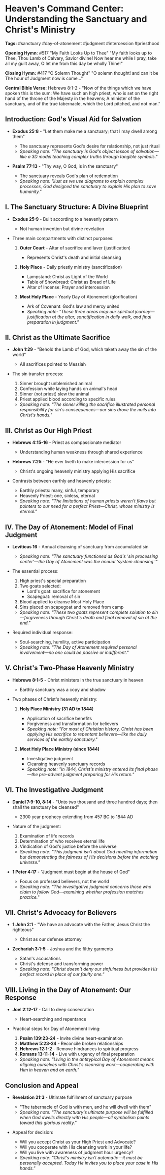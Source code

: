 # Heaven's Command Center: Understanding the Sanctuary and Christ's Ministry

**Tags:** #sanctuary #day-of-atonement #judgment #intercession #priesthood

**Opening Hymn:** #517 "My Faith Looks Up to Thee"
"My faith looks up to Thee, Thou Lamb of Calvary, Savior divine! Now hear me while I pray, take all my guilt away, O let me from this day be wholly Thine!"

**Closing Hymn:** #417 "O Solemn Thought"
"O solemn thought! and can it be The hour of Judgment now is come..."

**Central Bible Verse:** Hebrews 8:1-2 - "Now of the things which we have spoken this is the sum: We have such an high priest, who is set on the right hand of the throne of the Majesty in the heavens; A minister of the sanctuary, and of the true tabernacle, which the Lord pitched, and not man."

## Introduction: God's Visual Aid for Salvation

- **Exodus 25:8** - "Let them make me a sanctuary; that I may dwell among them"
  - The sanctuary represents God's desire for relationship, not just ritual
  - _Speaking note: "The sanctuary is God's object lesson of salvation—like a 3D model teaching complex truths through tangible symbols."_

- **Psalm 77:13** - "Thy way, O God, is in the sanctuary"
  - The sanctuary reveals God's plan of redemption
  - _Speaking note: "Just as we use diagrams to explain complex processes, God designed the sanctuary to explain His plan to save humanity."_

## I. The Sanctuary Structure: A Divine Blueprint

- **Exodus 25:9** - Built according to a heavenly pattern
  - Not human invention but divine revelation

- Three main compartments with distinct purposes:
  1. **Outer Court** - Altar of sacrifice and laver (justification)
     - Represents Christ's death and initial cleansing

  2. **Holy Place** - Daily priestly ministry (sanctification)
     - Lampstand: Christ as Light of the World
     - Table of Showbread: Christ as Bread of Life
     - Altar of Incense: Prayer and intercession

  3. **Most Holy Place** - Yearly Day of Atonement (glorification)
     - Ark of Covenant: God's law and mercy united
     - _Speaking note: "These three areas map our spiritual journey—justification at the altar, sanctification in daily walk, and final preparation in judgment."_

## II. Christ as the Ultimate Sacrifice

- **John 1:29** - "Behold the Lamb of God, which taketh away the sin of the world"
  - All sacrifices pointed to Messiah

- The sin transfer process:
  1. Sinner brought unblemished animal
  2. Confession while laying hands on animal's head
  3. Sinner (not priest) slew the animal
  4. Priest applied blood according to specific rules
  - _Speaking note: "The sinner killing the sacrifice illustrated personal responsibility for sin's consequences—our sins drove the nails into Christ's hands."_

## III. Christ as Our High Priest

- **Hebrews 4:15-16** - Priest as compassionate mediator
  - Understanding human weakness through shared experience

- **Hebrews 7:25** - "He ever liveth to make intercession for us"
  - Christ's ongoing heavenly ministry applying His sacrifice

- Contrasts between earthly and heavenly priests:
  - Earthly priests: many, sinful, temporary
  - Heavenly Priest: one, sinless, eternal
  - _Speaking note: "The limitations of human priests weren't flaws but pointers to our need for a perfect Priest—Christ, whose ministry is eternal."_

## IV. The Day of Atonement: Model of Final Judgment

- **Leviticus 16** - Annual cleansing of sanctuary from accumulated sin
  - _Speaking note: "The sanctuary functioned as God's 'sin processing center'—the Day of Atonement was the annual 'system cleansing.'"_

- The essential process:
  1. High priest's special preparation
  2. Two goats selected:
     - Lord's goat: sacrifice for atonement
     - Scapegoat: removal of sin
  3. Blood applied to cleanse Most Holy Place
  4. Sins placed on scapegoat and removed from camp
  - _Speaking note: "These two goats represent complete solution to sin—forgiveness through Christ's death and final removal of sin at the end."_

- Required individual response:
  - Soul-searching, humility, active participation
  - _Speaking note: "The Day of Atonement required personal involvement—no one could be passive or indifferent."_

## V. Christ's Two-Phase Heavenly Ministry

- **Hebrews 8:1-5** - Christ ministers in the true sanctuary in heaven
  - Earthly sanctuary was a copy and shadow

- Two phases of Christ's heavenly ministry:
  1. **Holy Place Ministry (31 AD to 1844)**
     - Application of sacrifice benefits
     - Forgiveness and transformation for believers
     - _Speaking note: "For most of Christian history, Christ has been applying His sacrifice to repentant believers—like the daily services of the earthly sanctuary."_

  2. **Most Holy Place Ministry (since 1844)**
     - Investigative judgment
     - Cleansing heavenly sanctuary records
     - _Speaking note: "In 1844, Christ's ministry entered its final phase—the pre-advent judgment preparing for His return."_

## VI. The Investigative Judgment

- **Daniel 7:9-10, 8:14** - "Unto two thousand and three hundred days; then shall the sanctuary be cleansed"
  - 2300 year prophecy extending from 457 BC to 1844 AD

- Nature of the judgment:
  1. Examination of life records
  2. Determination of who receives eternal life
  3. Vindication of God's justice before the universe
  - _Speaking note: "This judgment isn't about God needing information but demonstrating the fairness of His decisions before the watching universe."_

- **1 Peter 4:17** - "Judgment must begin at the house of God"
  - Focus on professed believers, not the world
  - _Speaking note: "The investigative judgment concerns those who claim to follow God—examining whether profession matches practice."_

## VII. Christ's Advocacy for Believers

- **1 John 2:1** - "We have an advocate with the Father, Jesus Christ the righteous"
  - Christ as our defense attorney

- **Zechariah 3:1-5** - Joshua and the filthy garments
  - Satan's accusations
  - Christ's defense and transforming power
  - _Speaking note: "Christ doesn't deny our sinfulness but provides His perfect record in place of our faulty one."_

## VIII. Living in the Day of Atonement: Our Response

- **Joel 2:12-17** - Call to deep consecration
  - Heart-searching and repentance

- Practical steps for Day of Atonement living:
  1. **Psalm 139:23-24** - Invite divine heart-examination
  2. **Matthew 5:23-24** - Reconcile broken relationships
  3. **Hebrews 12:1-2** - Remove hindrances to spiritual progress
  4. **Romans 13:11-14** - Live with urgency of final preparation
  - _Speaking note: "Living in the antitypical Day of Atonement means aligning ourselves with Christ's cleansing work—cooperating with Him in heaven and on earth."_

## Conclusion and Appeal

- **Revelation 21:3** - Ultimate fulfillment of sanctuary purpose
  - "The tabernacle of God is with men, and he will dwell with them"
  - _Speaking note: "The sanctuary's ultimate purpose will be fulfilled when God dwells directly with His people—all symbolism points toward this glorious reality."_

- Appeal for decision:
  - Will you accept Christ as your High Priest and Advocate?
  - Will you cooperate with His cleansing work in your life?
  - Will you live with awareness of judgment hour urgency?
  - _Speaking note: "Christ's ministry isn't automatic—it must be personally accepted. Today He invites you to place your case in His hands."_